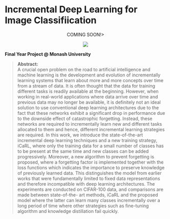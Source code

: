 # Incremental Deep Learning for Image Classifiication
<p align = "center">
  COMING SOON!>
</p>
  
<p align = "center">
  <img src = "https://www.markspaneth.com/assets/images/blog/_list_image/02_02_18_508408464_AAB_560x292.jpg">
</p>
  
**Final Year Project @ Monash University**
>**Abstract:**<br>
A crucial open problem on the road to artificial intelligence and machine learning is the development and evolution of incrementally learning systems that learn about more and more concepts over time from a stream of data. It is often thought that the data for training different tasks is readily available at the beginning. However, when working in real-world applications where data arrive over time and previous data may no longer be available, it is definitely not an ideal solution to use conventional deep learning architectures due to the fact that these networks exhibit a significant drop in performance due to the downside effect of catastrophic forgetting. Instead, these networks are required to incrementally learn new and different tasks allocated to them and hence, different incremental learning strategies are required. In this work, we introduce the state-of-the-art incremental deep learning techniques and a new training strategy, iCaRL, where only the training data for a small number of classes has to be present at the same time and new classes can be added progressively. Moreover, a new algorithm to prevent forgetting is proposed, where a forgetting factor is implemented together with the loss functions which indicates the importance to preserve knowledge of previously learned data. This distinguishes the model from earlier works that were fundamentally limited to fixed data representations and therefore incompatible with deep learning architectures. The experiments are conducted on CIFAR-100 data, and comparisons are made between state-of-the-
art methods, iCaRL and the proposed model where the latter can learn many classes incrementally over a long period of time where other strategies such as fine-tuning algorithm
and knowledge distillation fail quickly.

